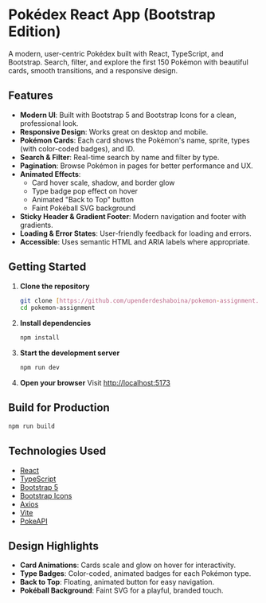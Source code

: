 # Pokédex React App (Bootstrap Edition)

A modern, user-centric Pokédex built with React, TypeScript, and Bootstrap. Search, filter, and explore the first 150 Pokémon with beautiful cards, smooth transitions, and a responsive design.

## Features

- **Modern UI**: Built with Bootstrap 5 and Bootstrap Icons for a clean, professional look.
- **Responsive Design**: Works great on desktop and mobile.
- **Pokémon Cards**: Each card shows the Pokémon's name, sprite, types (with color-coded badges), and ID.
- **Search & Filter**: Real-time search by name and filter by type.
- **Pagination**: Browse Pokémon in pages for better performance and UX.
- **Animated Effects**:
  - Card hover scale, shadow, and border glow
  - Type badge pop effect on hover
  - Animated "Back to Top" button
  - Faint Pokéball SVG background
- **Sticky Header & Gradient Footer**: Modern navigation and footer with gradients.
- **Loading & Error States**: User-friendly feedback for loading and errors.
- **Accessible**: Uses semantic HTML and ARIA labels where appropriate.


## Getting Started

1. **Clone the repository**
   ```bash
   git clone [https://github.com/upenderdeshaboina/pokemon-assignment.git](https://github.com/upenderdeshaboina/pokemon-assignment.git)
   cd pokemon-assignment
   ```
2. **Install dependencies**
   ```bash
   npm install
   ```
3. **Start the development server**
   ```bash
   npm run dev
   ```
4. **Open your browser**
   Visit [http://localhost:5173](http://localhost:5173)

## Build for Production

```bash
npm run build
```

## Technologies Used
- [React](https://react.dev/)
- [TypeScript](https://www.typescriptlang.org/)
- [Bootstrap 5](https://getbootstrap.com/)
- [Bootstrap Icons](https://icons.getbootstrap.com/)
- [Axios](https://axios-http.com/)
- [Vite](https://vitejs.dev/)
- [PokeAPI](https://pokeapi.co/)

## Design Highlights
- **Card Animations**: Cards scale and glow on hover for interactivity.
- **Type Badges**: Color-coded, animated badges for each Pokémon type.
- **Back to Top**: Floating, animated button for easy navigation.
- **Pokéball Background**: Faint SVG for a playful, branded touch.
